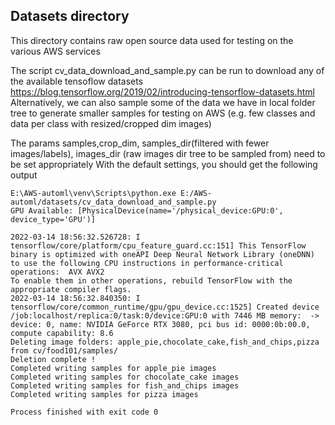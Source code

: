 ## Datasets directory

This directory contains raw open source data used for testing on the various AWS services

The script cv_data_download_and_sample.py can be run to download any of the available tensoflow datasets
https://blog.tensorflow.org/2019/02/introducing-tensorflow-datasets.html
Alternatively, we can also sample some of the data we have in local folder tree to generate smaller
samples for testing on AWS (e.g. few classes and data per class with resized/cropped dim images)

The  params samples,crop_dim, samples_dir(filtered with fewer images/labels), images_dir (raw images dir tree to be sampled from) need to be set appropriately
With the default settings, you should get the following output

```
E:\AWS-automl\venv\Scripts\python.exe E:/AWS-automl/datasets/cv_data_download_and_sample.py
GPU Available: [PhysicalDevice(name='/physical_device:GPU:0', device_type='GPU')] 

2022-03-14 18:56:32.526728: I tensorflow/core/platform/cpu_feature_guard.cc:151] This TensorFlow binary is optimized with oneAPI Deep Neural Network Library (oneDNN) to use the following CPU instructions in performance-critical operations:  AVX AVX2
To enable them in other operations, rebuild TensorFlow with the appropriate compiler flags.
2022-03-14 18:56:32.840350: I tensorflow/core/common_runtime/gpu/gpu_device.cc:1525] Created device /job:localhost/replica:0/task:0/device:GPU:0 with 7446 MB memory:  -> device: 0, name: NVIDIA GeForce RTX 3080, pci bus id: 0000:0b:00.0, compute capability: 8.6
Deleting image folders: apple_pie,chocolate_cake,fish_and_chips,pizza from cv/food101/samples/
Deletion complete !
Completed writing samples for apple_pie images
Completed writing samples for chocolate_cake images
Completed writing samples for fish_and_chips images
Completed writing samples for pizza images

Process finished with exit code 0
```